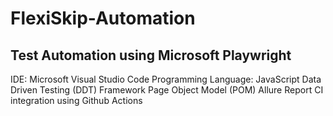 # FlexiSkip-Automation
## Test Automation using Microsoft Playwright

IDE: Microsoft Visual Studio Code
Programming Language: JavaScript 
Data Driven Testing (DDT) Framework
Page Object Model (POM)
Allure Report
CI integration using Github Actions
